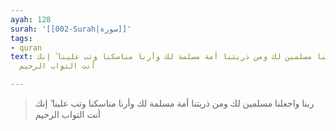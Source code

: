 ```yaml
---
ayah: 128
surah: '[[002-Surah|سورة]]'
tags:
- quran
text: ربنا واجعلنا مسلمين لك ومن ذريتنا أمة مسلمة لك وأرنا مناسكنا وتب علينا ۖ إنك
  أنت التواب الرحيم

---
```

> ربنا واجعلنا مسلمين لك ومن ذريتنا أمة مسلمة لك وأرنا مناسكنا وتب علينا ۖ إنك أنت التواب الرحيم
